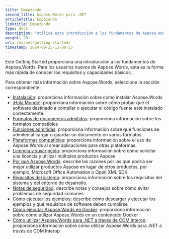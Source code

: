 ```yaml
---
title: Empezando
second_title: Aspose.Words para .NET
articleTitle: Empezando
linktitle: Empezando
type: docs
description: "Utilice esta introducción a los fundamentos de Aspose.Words para .NET para comenzar a darse cuenta del valor de Aspose.Words para su negocio."
weight: 20
url: /es/net/getting-started/
timestamp: 2024-09-25-11-08-55
---
```


Este Getting Started proporciona una introducción a los fundamentos de Aspose.Words. Para los usuarios nuevos de Aspose.Words, esta es la forma más rápida de conocer los requisitos y capacidades básicos.

Para obtener más información sobre Aspose.Words, seleccione la sección correspondiente:

- [Instalación](/words/es/net/installation/): proporciona información sobre cómo instalar Aspose.Words
- [¡Hola Mundo!](/words/es/net/hello-world/): proporciona información sobre cómo probar que el software destinado a compilar o ejecutar el código fuente esté instalado correctamente.
- [Formatos de documentos admitidos](/words/es/net/supported-document-formats/): proporciona información sobre los formatos compatibles
- [Funciones admitidas](/words/es/net/features/): proporciona información sobre qué funciones se admiten al cargar o guardar un documento en varios formatos
- [Plataformas compatibles](/words/net/platforms-and-interoperability/): proporciona información sobre el uso de Aspose.Words al crear aplicaciones para otras plataformas.
- [Licencia y suscripción](/words/es/net/licensing/): proporciona información sobre cómo solicitar una licencia y utilizar múltiples productos Aspose
- [Por qué Aspose.Words](/words/net/aspose-words-or-other-solutions/): describe las razones por las que podría ser mejor utilizar productos Aspose en lugar de otros productos, por ejemplo, Microsoft Office Automation o Open XML SDK.
- [Requisitos del sistema](/words/es/net/system-requirements/): proporciona información sobre los requisitos del sistema y del entorno de desarrollo.
- [Notas de seguridad](/words/es/net/security/): describe notas y consejos sobre cómo evitar problemas de seguridad comunes
- [Cómo ejecutar los ejemplos](/words/es/net/how-to-run-the-examples/): describe cómo descargar y ejecutar los ejemplos y qué requisitos de software deben cumplirse
- [Cómo ejecutar Aspose.Words en Docker](/words/es/net/how-to-run-aspose-words-in-docker/): proporciona información sobre cómo utilizar Aspose.Words en un contenedor Docker
- [Cómo utilizar Aspose.Words para .NET a través de COM Interop](/words/es/net/how-to-use-aspose-words-via-com-interop/): proporciona información sobre cómo utilizar Aspose.Words para .NET a través de COM Interop

